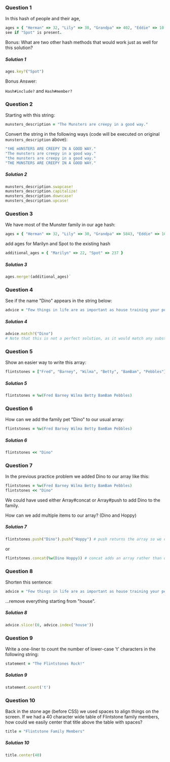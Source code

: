 ### Question 1

In this hash of people and their age,

```ruby
ages = { "Herman" => 32, "Lily" => 30, "Grandpa" => 402, "Eddie" => 10 }
see if "Spot" is present.
```

Bonus: What are two other hash methods that would work just as well for this
solution?

##### Solution 1

```ruby
ages.key?("Spot")
```

Bonus Answer:

`Hash#include?` and `Hash#member?`

### Question 2

Starting with this string:

```ruby
munsters_description = "The Munsters are creepy in a good way."
```

Convert the string in the following ways (code will be executed on original
`munsters_description` above):

```ruby
"tHE mUNSTERS ARE CREEPY IN A GOOD WAY."
"The munsters are creepy in a good way."
"the munsters are creepy in a good way."
"THE MUNSTERS ARE CREEPY IN A GOOD WAY."
```

##### Solution 2

```ruby
munsters_description.swapcase!
munsters_description.capitalize!
munsters_description.downcase!
munsters_description.upcase!
```

### Question 3

We have most of the Munster family in our age hash:

```ruby
ages = { "Herman" => 32, "Lily" => 30, "Grandpa" => 5843, "Eddie" => 10 }
```

add ages for Marilyn and Spot to the existing hash

```ruby
additional_ages = { "Marilyn" => 22, "Spot" => 237 }
```

##### Solution 3

```ruby
ages.merge!(additional_ages)`
```

### Question 4

See if the name "Dino" appears in the string below:

```ruby
advice = "Few things in life are as important as house training your pet dinosaur."
```

##### Solution 4

```ruby
advice.match?("Dino")
# Note that this is not a perfect solution, as it would match any substring with Dino in it.
```

### Question 5

Show an easier way to write this array:

```ruby
flintstones = ["Fred", "Barney", "Wilma", "Betty", "BamBam", "Pebbles"]
```

##### Solution 5

```ruby
flintstones = %w(Fred Barney Wilma Betty BamBam Pebbles)
```

### Question 6

How can we add the family pet "Dino" to our usual array:

```ruby
flintstones = %w(Fred Barney Wilma Betty BamBam Pebbles)
```

##### Solution 6

```ruby
flintstones << "Dino"
```

### Question 7

In the previous practice problem we added Dino to our array like this:

```ruby
flintstones = %w(Fred Barney Wilma Betty BamBam Pebbles)
flintstones << "Dino"
```

We could have used either Array#concat or Array#push to add Dino to the family.

How can we add multiple items to our array? (Dino and Hoppy)

##### Solution 7

```ruby
flintstones.push("Dino").push("Hoppy") # push returns the array so we can chain
```

or

```ruby
flintstones.concat(%w(Dino Hoppy)) # concat adds an array rather than one item
```

### Question 8

Shorten this sentence:

```ruby
advice = "Few things in life are as important as house training your pet dinosaur."
```

...remove everything starting from "house".

##### Solution 8

```ruby
advice.slice!(0, advice.index('house'))
```

### Question 9

Write a one-liner to count the number of lower-case 't' characters in the following string:

```ruby
statement = "The Flintstones Rock!"
```

##### Solution 9

```ruby
statement.count('t')
```

### Question 10

Back in the stone age (before CSS) we used spaces to align things on the screen.
If we had a 40 character wide table of Flintstone family members, how could we
easily center that title above the table with spaces?

```ruby
title = "Flintstone Family Members"
```

##### Solution 10

```ruby
title.center(40)
```
